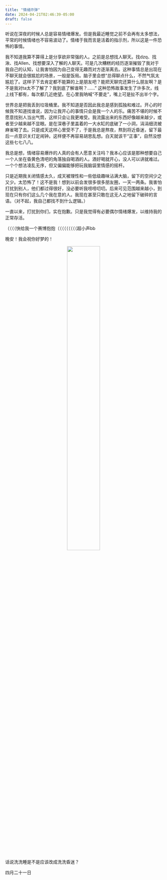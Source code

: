 ```yaml
---
title: "情绪炸弹"
date: 2024-04-21T02:46:39-05:00
draft: false
---
```


听说在深夜的时候人总是容易情绪爆发。但是我最近睡觉之前不会再有太多想法，平常的时候情绪也不容易波动了。情绪于我而言是活着的指示剂，所以这是一件恐怖的事情。

我不知道我算不算得上是分享欲非常强的人。之前是总想找人聊天。找dzq、找湫、找Allen、找想要深入了解的人聊天。可是几次糟糕的经历逐渐摧毁了我对于我自己的认知，让我害怕因为自己变得无趣而对方逐渐离去。这种事情总是出现在不聊天就会很尴尬的场景，一般是饭局。脑子里会想“总得聊点什么，不然气氛太尴尬了。这样子下去肯定都不能算的上是朋友吧？能把天聊完还算什么朋友啊？是不是我对ta太不了解了？我到底了解谁啊？……” 这种恐怖故事发生了许多次，线上线下都有，每次都几近绝望。在心里我呐喊“不要走”，嘴上可是扯不出半个字。

世界总是把我丢到垃圾桶里。我不知道是否因此我总是感到孤独和难过。开心的时候我不知道找谁说，因为让我开心的事情只会是我一个人的乐。痛苦不堪的时候不愿意找别人当出气筒，这样只会让我更难受。我流露出来的东西好像越来越少，或者至少越来越不显眼。是在深巷子里盖着的一大水缸的底破了一小洞，涓涓细流被麻雀喝了去。只是成天这样心里受不了，于是我总是熬夜，熬到将近昏迷，留下最后一点意识关灯定闹钟。这样便不再容易胡思乱想。白天就该干“正事”，自然没想这些七七八八。

我总是想，情绪容易爆炸的人真的会有人愿意关注吗？我本心应该是那种想要自己一个人坐在昏黄色清吧的角落独自喝酒的人。酒好喝就开心，没人可以讲就难过。一个个想法凌乱无序，但又偏偏能够把玩我脑袋里情感的摇杆。

只是近期我关闭情感太久，成天被理性和一些低级趣味沾满大脑，留下的空间少之又少。太恐怖了！这不是我！想到以前会发很多很多朋友圈，一天一两条。我害怕打扰到别人，他们都过得很好，没必要听我唠唠叨叨。后来可见范围越来越小，到现在只有你们这么几个我在意的人。我现在甚至只敢在这无人之地留下破碎的言语。（对不起，我自己都找不到什么逻辑。）

一直以来，打扰到你们，实在抱歉。只是我觉得有必要偶尔情绪爆发，以维持我的正常存活。

（（（（快给我一个赛博抱抱（（（（（（（（（超小声bb

晚安！我会祝你好梦的！


<center>
  <figure>
    <img src=" ../myimages/walk.jpg " style="width:50%;" />
    <figcaption>  </figcaption>
  </figure>
</center>



话说洗洗睡是不是应该改成洗洗昏迷？

四月二十一日





